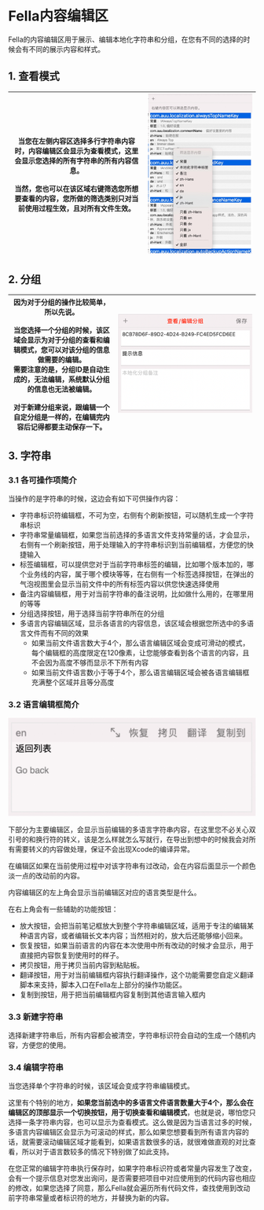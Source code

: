 # Fella内容编辑区

Fella的内容编辑区用于展示、编辑本地化字符串和分组，在您有不同的选择的时候会有不同的展示内容和样式。

## 1. 查看模式

| 当您在左侧内容区选择多行字符串内容时，内容编辑区会显示为查看模式，这里会显示您选择的所有字符串的所有内容信息。<br /><br />当然，您也可以在该区域右键筛选您所想要查看的内容，您所做的筛选类别只对当前使用过程生效，且对所有文件生效。 | ![](editer-visible-type.jpg) |
| ------------------------------------------------------------ | --------------------------------------------------- |

## 2. 分组


| 因为对于分组的操作比较简单，所以先说。<br /><br />当您选择一个分组的时候，该区域会显示为对于分组的查看和编辑模式，您可以对该分组的信息做需要的编辑。<br />需要注意的是，分组ID是自动生成的，无法编辑，系统默认分组的信息也无法被编辑。<br /><br /> 对于新建分组来说，跟编辑一个自定分组是一样的，在编辑完内容后记得都要主动保存一下。 | ![](edit-view-group.png) |
| ------------------------------------------------------------ | ----------------------------------------------- |

## 3. 字符串

### 3.1 各可操作项简介

当操作的是字符串的时候，这边会有如下可供操作内容：

- 字符串标识符编辑框，不可为空，右侧有个刷新按钮，可以随机生成一个字符串标识
- 字符串常量编辑框，如果您当前选择的多语言文件支持常量的话，才会显示，右侧有一个刷新按钮，用于处理输入的字符串标识到当前编辑框，方便您的快捷输入
- 标签编辑框，可以提供您对于当前字符串标签的编辑，比如哪个版本加的，哪个业务线的内容，属于哪个模块等等，在右侧有一个标签选择按钮，在弹出的气泡视图里会显示当前文件中的所有标签内容以供您快速选择使用
- 备注内容编辑框，用于对当前字符串的备注说明，比如做什么用的，在哪里用的等等
- 分组选择按钮，用于选择当前字符串所在的分组
- 多语言内容编辑区域，显示各语言的内容信息，该区域会根据您所选中的多语言文件而有不同的效果
  - 如果当前文件语言数大于4个，那么语言编辑区域会变成可滑动的模式，每个编辑框的高度限定在120像素，让您能够查看到各个语言的内容，且不会因为高度不够而显示不下所有内容
  - 如果当前文件语言数小于等于4个，那么语言编辑区域会被各语言编辑框充满整个区域并且等分高度

### 3.2 语言编辑框简介

![](string-editor-field.jpg)

下部分为主要编辑区，会显示当前编辑的多语言字符串内容，在这里您不必关心双引号的和换行符的转义，该是怎么样就怎么写就行，在导出到想中的时候我会对所有需要转义的内容做处理，保证不会出现Xcode的编译异常。

在编辑区如果在当前使用过程中对该字符串有过改动，会在内容后面显示一个颜色淡一点的改动前的内容。

内容编辑区的左上角会显示当前编辑区对应的语言类型是什么。

在右上角会有一些辅助的功能按钮：

- 放大按钮，会把当前笔记框放大到整个字符串编辑区域，适用于专注的编辑某种语言内容，或者编辑长文本内容；当然相对的，放大后还能够缩小回来。
- 恢复按钮，如果当前语言的内容在本次使用中所有改动的时候才会显示，用于直接把内容恢复到使用时的样子。
- 拷贝按钮，用于拷贝当前内容到粘贴板。
- 翻译按钮，用于对当前编辑框内容执行翻译操作，这个功能需要您自定义翻译脚本来支持，脚本入口在Fella左上部分的操作功能区。
- 复制到按钮，用于把当前编辑框内容复制到其他语言输入框内

### 3.3 新建字符串

选择新建字符串后，所有内容都会被清空，字符串标识符会自动的生成一个随机内容，方便您的使用。

### 3.4 编辑字符串

当您选择单个字符串的时候，该区域会变成字符串编辑模式。

这里有个特别的地方，**如果您当前选中的多语言文件语言数量大于4个，那么会在编辑区的顶部显示一个切换按钮，用于切换查看和编辑模式**，也就是说，哪怕您只选择一条字符串内容，也可以显示为查看模式。这么做是因为当语言过多的时候，多语言内容编辑区会显示为可滚动的样式，那么如果您想要看到所有语言内容的话，就需要滚动编辑区域才能看到，如果语言数很多的话，就很难做直观的对比查看，所以对于语言数较多的情况下特别做了如此支持。

在您正常的编辑字符串执行保存时，如果字符串标识符或者常量内容发生了改变，会有一个提示信息对您发出询问，是否需要把项目中对应使用到的代码内容也相应的修改，如果您选择了同意，那么Fella就会遍历所有代码文件，查找使用到改动前字符串常量或者标识符的地方，并替换为新的内容。